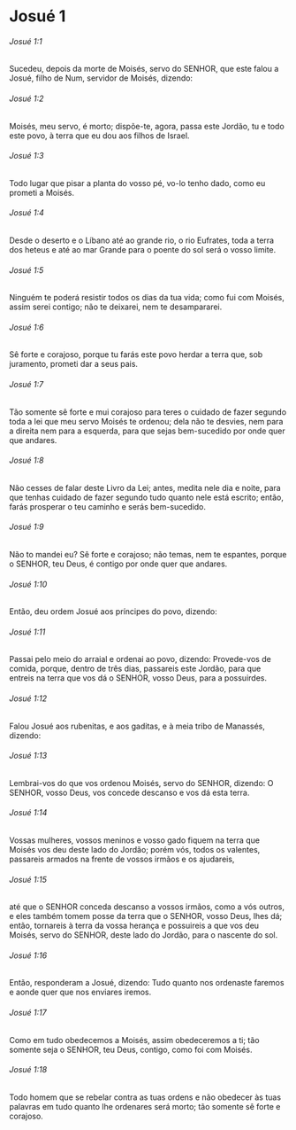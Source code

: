 # Josué 1

###### Josué 1:1

Sucedeu, depois da morte de Moisés, servo do SENHOR, que este falou a Josué, filho de Num, servidor de Moisés, dizendo:

###### Josué 1:2

Moisés, meu servo, é morto; dispõe-te, agora, passa este Jordão, tu e todo este povo, à terra que eu dou aos filhos de Israel.

###### Josué 1:3

Todo lugar que pisar a planta do vosso pé, vo-lo tenho dado, como eu prometi a Moisés.

###### Josué 1:4

Desde o deserto e o Líbano até ao grande rio, o rio Eufrates, toda a terra dos heteus e até ao mar Grande para o poente do sol será o vosso limite.

###### Josué 1:5

Ninguém te poderá resistir todos os dias da tua vida; como fui com Moisés, assim serei contigo; não te deixarei, nem te desampararei.

###### Josué 1:6

Sê forte e corajoso, porque tu farás este povo herdar a terra que, sob juramento, prometi dar a seus pais.

###### Josué 1:7

Tão somente sê forte e mui corajoso para teres o cuidado de fazer segundo toda a lei que meu servo Moisés te ordenou; dela não te desvies, nem para a direita nem para a esquerda, para que sejas bem-sucedido por onde quer que andares.

###### Josué 1:8

Não cesses de falar deste Livro da Lei; antes, medita nele dia e noite, para que tenhas cuidado de fazer segundo tudo quanto nele está escrito; então, farás prosperar o teu caminho e serás bem-sucedido.

###### Josué 1:9

Não to mandei eu? Sê forte e corajoso; não temas, nem te espantes, porque o SENHOR, teu Deus, é contigo por onde quer que andares.

###### Josué 1:10

Então, deu ordem Josué aos príncipes do povo, dizendo:

###### Josué 1:11

Passai pelo meio do arraial e ordenai ao povo, dizendo: Provede-vos de comida, porque, dentro de três dias, passareis este Jordão, para que entreis na terra que vos dá o SENHOR, vosso Deus, para a possuirdes.

###### Josué 1:12

Falou Josué aos rubenitas, e aos gaditas, e à meia tribo de Manassés, dizendo:

###### Josué 1:13

Lembrai-vos do que vos ordenou Moisés, servo do SENHOR, dizendo: O SENHOR, vosso Deus, vos concede descanso e vos dá esta terra.

###### Josué 1:14

Vossas mulheres, vossos meninos e vosso gado fiquem na terra que Moisés vos deu deste lado do Jordão; porém vós, todos os valentes, passareis armados na frente de vossos irmãos e os ajudareis,

###### Josué 1:15

até que o SENHOR conceda descanso a vossos irmãos, como a vós outros, e eles também tomem posse da terra que o SENHOR, vosso Deus, lhes dá; então, tornareis à terra da vossa herança e possuireis a que vos deu Moisés, servo do SENHOR, deste lado do Jordão, para o nascente do sol.

###### Josué 1:16

Então, responderam a Josué, dizendo: Tudo quanto nos ordenaste faremos e aonde quer que nos enviares iremos.

###### Josué 1:17

Como em tudo obedecemos a Moisés, assim obedeceremos a ti; tão somente seja o SENHOR, teu Deus, contigo, como foi com Moisés.

###### Josué 1:18

Todo homem que se rebelar contra as tuas ordens e não obedecer às tuas palavras em tudo quanto lhe ordenares será morto; tão somente sê forte e corajoso.

